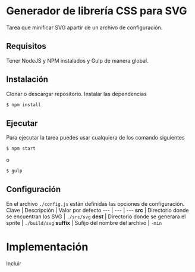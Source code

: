 # Generador de librería CSS para SVG
Tarea que minificar SVG apartir de un archivo de configuración.

## Requisitos
Tener NodeJS y NPM instalados y Gulp de manera global.

## Instalación
Clonar o descargar repositorio.
Instalar las dependencias
```bash
$ npm install
```

## Ejecutar

Para ejecutar la tarea puedes usar cualquiera de los comando siguientes

```bash
$ npm start
```
o

```bash
$ gulp
```

## Configuración

En el archivo `./config.js` están definidas las opciones de configuración.
Clave | Descripción | Valor por defecto
--- | --- | ---
**src**  | Directorio donde se encuentran los SVG  | `./src/svg`
**dest** | Directorio donde se generara el sprite | `./build/svg`
**suffix** | Sufijo del nombre del archivo | `-min`


# Implementación

Incluir

```HTML

```
